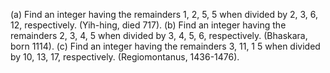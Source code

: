 (a) Find an integer having the remainders 1, 2, 5, 5 when divided by 2, 3, 6, 12, respec­tively. (Yih-hing, died 717).
(b) Find an integer having the remainders 2, 3, 4, 5 when divided by 3, 4, 5, 6, respectively. (Bhaskara, born 1114).
(c) Find an integer having the remainders 3, 11, 1 5 when divided by 10, 13, 17, respec­tively. (Regiomontanus, 1436-1476).